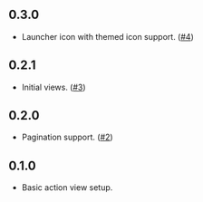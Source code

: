## 0.3.0

- Launcher icon with themed icon support. ([#4](https://github.com/Yogi-7y/action/pull/4))

## 0.2.1

- Initial views. ([#3](https://github.com/Yogi-7y/action/pull/3))

## 0.2.0

- Pagination support. ([#2](https://github.com/Yogi-7y/action/pull/2))

## 0.1.0

- Basic action view setup.
